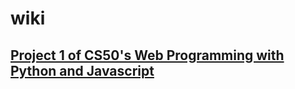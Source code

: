 # wiki

## [Project 1 of CS50's Web Programming with Python and Javascript](https://cs50.harvard.edu/web/2020/projects/1/wiki/)
